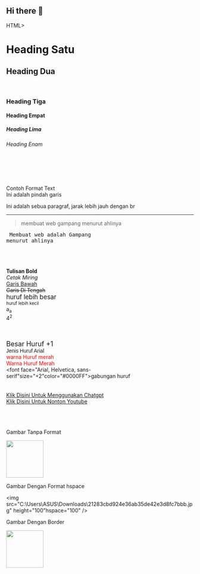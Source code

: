 ## Hi there 👋
HTML>
    <head>
        <title>
    Testing Web
        </title>
    </head>
    <body>
    <h1>Heading Satu</h1> 
    <h2>Heading Dua</h2>    
    <h3>Heading Tiga</h3>
    <h4>Heading Empat</h4>
    <h5>Heading Lima</h5>
    <h6>Heading Enam</h6>  
    <br></br>  
    Contoh Format Text 
    <br /> Ini adalah pindah garis
    <p>Ini adalah sebua paragraf, jarak lebih jauh dengan br</p>
    <hr />
    <blockquote>membuat web gampang menurut ahlinya</blockquote>
    <pre>      Membuat web adalah Gampang menurut ahlinya</pre>  
    <br></br>
    <b>Tulisan Bold</b></br>
    <i>Cetak Miring</i></br>
    <u>Garis Bawah</u></br>
    <strike>Garis Di Tengah</strike></br>
    <big>huruf lebih besar</big></br>
    <small>huruf lebih kecil</small></br>
    a<sub>a</sub></br>
    4<sup>2</sup></br>    
    <br></br>
    <font size="+1">Besar Huruf +1</font><br />
    <font face="Arial, Helvetica, sans-serif">Jenis Huruf Arial</font><br />
    <font color="#FF0000">warna Huruf merah</font><br />
    <font color="red">Warna Huruf Merah</font><br />
    <font face="Arial, Helvetica, sans-serif"size="+2"color="#0000FF">gabungan huruf</font><br />
    <br></br>
    <a href="https://chatgpt.com/">Klik Disini Untuk Menggunakan Chatgpt</a><br />
    <a href="https://www.youtube.com/">Klik Disini Untuk Nonton Youtube</a><br />  
    <br></br>
    </body>
    <p> Gambar Tanpa Format</p>
    <img src="C:\Users\ASUS\Downloads\dcdaeb5a081c6f7b4591c92c1b6f6ead.jpg" height="100" />
    <p>Gambar Dengan Format hspace</p>
    <img src="C:\Users\ASUS\Downloads\21283cbd924e36ab35de42e3d8fc7bbb.jpg" height="100"hspace="100" />
    <p>Gambar Dengan Border</p>
    <img src="C:\Users\ASUS\Downloads\d25f4a72f4a2c2ba31589ccaadf72d27.jpg" height="100" />
    </body>
    </HTML>
<!--
**Apisss21/Apisss21** is a ✨ _special_ ✨ repository because its `README.md` (this file) appears on your GitHub profile.

Here are some ideas to get you started:

- 🔭 I’m currently working on ...
- 🌱 I’m currently learning ...
- 👯 I’m looking to collaborate on ...
- 🤔 I’m looking for help with ...
- 💬 Ask me about ...
- 📫 How to reach me: ...
- 😄 Pronouns: ...
- ⚡ Fun fact: ...
-->
